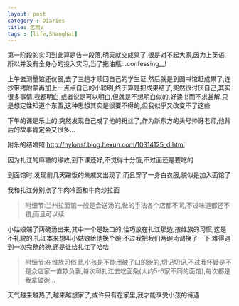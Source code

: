```yaml
---
layout: post
category : Diaries
title: 乞雨V
tags : [life,Shanghai]
---
```



第一阶段的实习到此算是告一段落,明天就交成果了,很是对不起大家,因为上英语,所以并没有全身心的投入实习,当了拖油瓶...confessing__!
 
上午去测量馆还仪器,去了三趟才赎回自己的学生证,然后就是到图书馆赶成果了,连抄带拷附蒙再加上一点点自己的小聪明,终于算是把成果结了,突然很讨厌自己,其实很多事情,我都明白,或者说是可以明白,但就是不想明白似的,好读书而不求甚解,只是想定性知道个东西,这种思想其实是很要不得的,但我似乎又改变不了这些
 
下午的课是乐上的,突然发现自己成了他的粉丝了,作为新东方的头号帅哥老师,他背后的故事肯定会又很多...

附乐的结婚照
http://nylonsf.blog.hexun.com/10314125_d.html
 
因为扎江的麻糖的缘故,到下课还好,不觉得十分饿,不过面还是要吃的
 
到面馆时,发现前几天蹭饭的亲戚又出现了,而且穿了一身白衣服,貌似是加入面馆了
 
我和扎江分别点了牛肉冷面和牛肉炒拉面
 
> 附细节:兰州拉面馆一般是会送汤的,做的手法各个店都不同,不过味道都还不错,而且可以续
 
小姑娘端了两碗汤出来,其中一个是缺口的,恰巧放在扎江那边,按维族的习惯,这是不礼貌的,扎江本来想叫小姑娘给他换个碗,不过我把我们两碗汤调换了一下,难得遇到一次完整的碗,还是让给扎江了哈哈
 
> 附细节:在维族习俗里,小孩是不能用破了口的碗的,切记切记,不过我怀疑是不是众店家一直欺负我,每次和扎江去吃面条(大约5-6家不同的面馆),每次都是我拿破碗...
 
天气越来越热了,越来越想家了,或许只有在家里,我才能享受小孩的待遇
